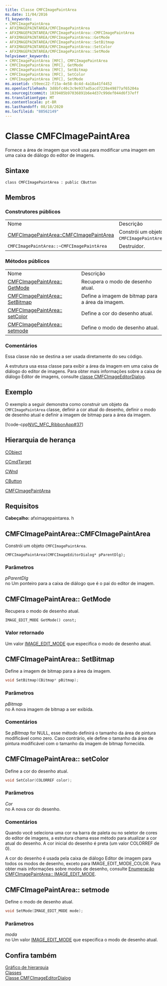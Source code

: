```yaml
---
title: Classe CMFCImagePaintArea
ms.date: 11/04/2016
f1_keywords:
- CMFCImagePaintArea
- AFXIMAGEPAINTAREA/CMFCImagePaintArea
- AFXIMAGEPAINTAREA/CMFCImagePaintArea::CMFCImagePaintArea
- AFXIMAGEPAINTAREA/CMFCImagePaintArea::GetMode
- AFXIMAGEPAINTAREA/CMFCImagePaintArea::SetBitmap
- AFXIMAGEPAINTAREA/CMFCImagePaintArea::SetColor
- AFXIMAGEPAINTAREA/CMFCImagePaintArea::SetMode
helpviewer_keywords:
- CMFCImagePaintArea [MFC], CMFCImagePaintArea
- CMFCImagePaintArea [MFC], GetMode
- CMFCImagePaintArea [MFC], SetBitmap
- CMFCImagePaintArea [MFC], SetColor
- CMFCImagePaintArea [MFC], SetMode
ms.assetid: c59eec22-f15a-4e58-8c4d-4a18a41f4452
ms.openlocfilehash: 3d8bfc40c3c9e937ad5acd7228e49877af65204a
ms.sourcegitcommit: 1839405b97036891b6e4d37c99def044d6f37eff
ms.translationtype: MT
ms.contentlocale: pt-BR
ms.lasthandoff: 08/18/2020
ms.locfileid: "88562149"
---
```

# <a name="cmfcimagepaintarea-class"></a>Classe CMFCImagePaintArea

Fornece a área de imagem que você usa para modificar uma imagem em uma caixa de diálogo do editor de imagens.

## <a name="syntax"></a>Sintaxe

```
class CMFCImagePaintArea : public CButton
```

## <a name="members"></a>Membros

### <a name="public-constructors"></a>Construtores públicos

|||
|-|-|
|Nome|Descrição|
|[CMFCImagePaintArea::CMFCImagePaintArea](#cmfcimagepaintarea)|Constrói um objeto `CMFCImagePaintArea`.|
|`CMFCImagePaintArea::~CMFCImagePaintArea`|Destruidor.|

### <a name="public-methods"></a>Métodos públicos

|||
|-|-|
|Nome|Descrição|
|[CMFCImagePaintArea:: GetMode](#getmode)|Recupera o modo de desenho atual.|
|[CMFCImagePaintArea:: SetBitmap](#setbitmap)|Define a imagem de bitmap para a área da imagem.|
|[CMFCImagePaintArea:: setColor](#setcolor)|Define a cor do desenho atual.|
|[CMFCImagePaintArea:: setmode](#setmode)|Define o modo de desenho atual.|

### <a name="remarks"></a>Comentários

Essa classe não se destina a ser usada diretamente do seu código.

A estrutura usa essa classe para exibir a área da imagem em uma caixa de diálogo do editor de imagens. Para obter mais informações sobre a caixa de diálogo Editor de imagens, consulte [classe CMFCImageEditorDialog](../../mfc/reference/cmfcimageeditordialog-class.md).

## <a name="example"></a>Exemplo

O exemplo a seguir demonstra como construir um objeto da `CMFCImagePaintArea` classe, definir a cor atual do desenho, definir o modo de desenho atual e definir a imagem de bitmap para a área da imagem.

[!code-cpp[NVC_MFC_RibbonApp#37](../../mfc/reference/codesnippet/cpp/cmfcimagepaintarea-class_1.cpp)]

## <a name="inheritance-hierarchy"></a>Hierarquia de herança

[CObject](../../mfc/reference/cobject-class.md)

[CCmdTarget](../../mfc/reference/ccmdtarget-class.md)

[CWnd](../../mfc/reference/cwnd-class.md)

[CButton](../../mfc/reference/cbutton-class.md)

[CMFCImagePaintArea](../../mfc/reference/cmfcimagepaintarea-class.md)

## <a name="requirements"></a>Requisitos

**Cabeçalho:** afximagepaintarea. h

## <a name="cmfcimagepaintareacmfcimagepaintarea"></a><a name="cmfcimagepaintarea"></a> CMFCImagePaintArea::CMFCImagePaintArea

Constrói um objeto `CMFCImagePaintArea`.

```
CMFCImagePaintArea(CMFCImageEditorDialog* pParentDlg);
```

### <a name="parameters"></a>Parâmetros

*pParentDlg*\
no Um ponteiro para a caixa de diálogo que é o pai do editor de imagem.

## <a name="cmfcimagepaintareagetmode"></a><a name="getmode"></a> CMFCImagePaintArea:: GetMode

Recupera o modo de desenho atual.

```
IMAGE_EDIT_MODE GetMode() const;
```

### <a name="return-value"></a>Valor retornado

Um valor [IMAGE_EDIT_MODE](cmfcimagepaintarea-image-edit-mode-enumeration.md) que especifica o modo de desenho atual.

## <a name="cmfcimagepaintareasetbitmap"></a><a name="setbitmap"></a> CMFCImagePaintArea:: SetBitmap

Define a imagem de bitmap para a área da imagem.

```cpp
void SetBitmap(CBitmap* pBitmap);
```

### <a name="parameters"></a>Parâmetros

*pBitmap*\
no A nova imagem de bitmap a ser exibida.

### <a name="remarks"></a>Comentários

Se *pBitmap* for NULL, esse método definirá o tamanho da área de pintura modificável como zero. Caso contrário, ele define o tamanho da área de pintura modificável com o tamanho da imagem de bitmap fornecida.

## <a name="cmfcimagepaintareasetcolor"></a><a name="setcolor"></a> CMFCImagePaintArea:: setColor

Define a cor do desenho atual.

```cpp
void SetColor(COLORREF color);
```

### <a name="parameters"></a>Parâmetros

*Cor*\
no A nova cor do desenho.

### <a name="remarks"></a>Comentários

Quando você seleciona uma cor na barra de paleta ou no seletor de cores do editor de imagens, a estrutura chama esse método para atualizar a cor atual do desenho. A cor inicial do desenho é preta (um valor COLORREF de 0).

A cor do desenho é usada pela caixa de diálogo Editor de imagem para todos os modos de desenho, exceto para IMAGE_EDIT_MODE_COLOR. Para obter mais informações sobre modos de desenho, consulte [Enumeração CMFCImagePaintArea:: IMAGE_EDIT_MODE](cmfcimagepaintarea-image-edit-mode-enumeration.md).

## <a name="cmfcimagepaintareasetmode"></a><a name="setmode"></a> CMFCImagePaintArea:: setmode

Define o modo de desenho atual.

```cpp
void SetMode(IMAGE_EDIT_MODE mode);
```

### <a name="parameters"></a>Parâmetros

*moda*\
no Um valor [IMAGE_EDIT_MODE](cmfcimagepaintarea-image-edit-mode-enumeration.md) que especifica o modo de desenho atual.

## <a name="see-also"></a>Confira também

[Gráfico de hierarquia](../../mfc/hierarchy-chart.md)<br/>
[Classes](../../mfc/reference/mfc-classes.md)<br/>
[Classe CMFCImageEditorDialog](../../mfc/reference/cmfcimageeditordialog-class.md)
